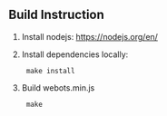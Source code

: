 ## Build Instruction

1. Install nodejs: https://nodejs.org/en/

2. Install dependencies locally:

        make install

3. Build webots.min.js

        make
